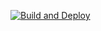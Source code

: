 [![Build and Deploy](https://github.com/YPivneva/js-homework-lesson20/actions/workflows/gh-pages.yml/badge.svg)](https://github.com/YPivneva/js-homework-lesson20/actions/workflows/gh-pages.yml)
